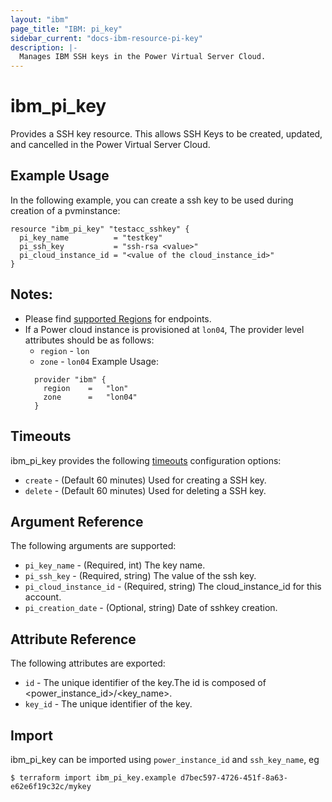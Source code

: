 ```yaml
---
layout: "ibm"
page_title: "IBM: pi_key"
sidebar_current: "docs-ibm-resource-pi-key"
description: |-
  Manages IBM SSH keys in the Power Virtual Server Cloud.
---
```


# ibm\_pi_key

Provides a SSH key resource. This allows SSH Keys to be created, updated, and cancelled in the Power Virtual Server Cloud.

## Example Usage

In the following example, you can create a ssh key to be used during creation of a pvminstance:

```hcl
resource "ibm_pi_key" "testacc_sshkey" {
  pi_key_name          = "testkey"
  pi_ssh_key           = "ssh-rsa <value>"
  pi_cloud_instance_id = "<value of the cloud_instance_id>"
}
```
## Notes:
* Please find [supported Regions](https://cloud.ibm.com/apidocs/power-cloud#endpoint) for endpoints.
* If a Power cloud instance is provisioned at `lon04`, The provider level attributes should be as follows:
  * `region` - `lon`
  * `zone` - `lon04`
  Example Usage:
  ```hcl
    provider "ibm" {
      region    =   "lon"
      zone      =   "lon04"
    }
  ```

## Timeouts

ibm_pi_key provides the following [timeouts](https://www.terraform.io/docs/configuration/resources.html#timeouts) configuration options:

* `create` - (Default 60 minutes) Used for creating a SSH key.
* `delete` - (Default 60 minutes) Used for deleting a SSH key.

## Argument Reference

The following arguments are supported:

* `pi_key_name` - (Required, int) The key name.
* `pi_ssh_key` - (Required, string) The value of the ssh key.
* `pi_cloud_instance_id` - (Required, string) The cloud_instance_id for this account.
* `pi_creation_date` - (Optional, string) Date of sshkey creation.

## Attribute Reference

The following attributes are exported:

* `id` - The unique identifier of the key.The id is composed of \<power_instance_id\>/\<key_name\>.
* `key_id` -  The unique identifier of the key.

## Import

ibm_pi_key can be imported using `power_instance_id` and `ssh_key_name`, eg

```
$ terraform import ibm_pi_key.example d7bec597-4726-451f-8a63-e62e6f19c32c/mykey
```